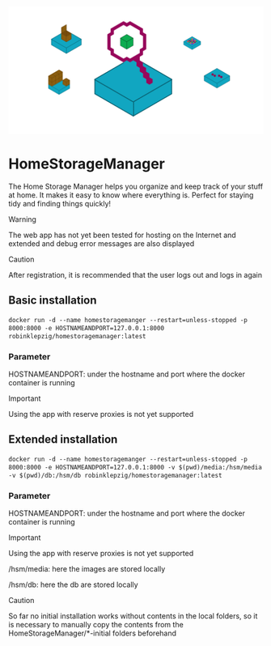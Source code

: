 ![CoverImage](https://raw.githubusercontent.com/RobinKlepzig/HomeStorageManager/refs/heads/main/misc/cover-image.png)
# HomeStorageManager
The Home Storage Manager helps you organize and keep track of your stuff at home. It makes it easy to know where everything is. Perfect for staying tidy and finding things quickly!

> [!WARNING]  
> The web app has not yet been tested for hosting on the Internet and extended and debug error messages are also displayed

> [!CAUTION]
> After registration, it is recommended that the user logs out and logs in again

## Basic installation
```
docker run -d --name homestoragemanger --restart=unless-stopped -p 8000:8000 -e HOSTNAMEANDPORT=127.0.0.1:8000 robinklepzig/homestoragemanager:latest
```
### Parameter
HOSTNAMEANDPORT: under the hostname and port where the docker container is running

> [!IMPORTANT]  
> Using the app with reserve proxies is not yet supported

## Extended installation
```
docker run -d --name homestoragemanger --restart=unless-stopped -p 8000:8000 -e HOSTNAMEANDPORT=127.0.0.1:8000 -v $(pwd)/media:/hsm/media -v $(pwd)/db:/hsm/db robinklepzig/homestoragemanager:latest
```

### Parameter
HOSTNAMEANDPORT: under the hostname and port where the docker container is running

> [!IMPORTANT]  
> Using the app with reserve proxies is not yet supported

/hsm/media: here the images are stored locally

/hsm/db: here the db are stored locally

> [!CAUTION]
> So far no initial installation works without contents in the local folders, so it is necessary to manually copy the contents from the HomeStorageManager/*-initial folders beforehand

